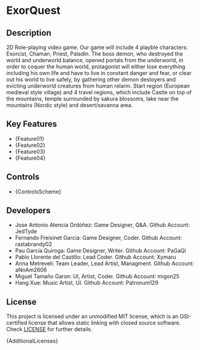 # ExorQuest

## Description

2D Role-playing video game. Our game will include 4 playble characters: Exorcist, Chaman, Priest, Paladin.
The boss demon, who destroyed the world and underworld balance, opened portals from the underworld, 
in order to coquer the human world, protagonist will either lose everything including his own life and have
to live in constant danger and fear, or clear out his world to live safely, by gathering other demon destoyers and
evicting underworld creatures from human relarm. Start region (European medieval style village) and 4 travel 
regions, which include Castle on top of the mountains, temple surrounded by sakura blossoms, lake near the 
mountains (Nordic style) and desert/savanna area. 


## Key Features

 - {Feature01}
 - {Feature02}
 - {Feature03}
 - {Feature04}
 
## Controls

 - {ControlsScheme}

## Developers

 - Jose Antonio Atencia Ordóñez: Game Designer, Q&A.
   Github Account: JedTyde
 - Fernando Freixinet Garcia: Game Designer, Coder.
   Github Account: rastabrandy02
 - Pau García Quiroga: Game Designer, Writer.
   Github Account: PaGaQi
 - Pablo Llorente del Castillo: Lead Coder.
   Github Account: Xymaru
 - Anna Metreveli: Team Leader, Lead Artist, Managment.
   Github Account: aNnAm2606
 - Miguel Tamaño Garon: UI, Artist, Coder.
   Github Account: migon25
 - Hang Xue: Music Artist, UI.
   Github Account: Patronum129


## License

This project is licensed under an unmodified MIT license, which is an OSI-certified license that allows static linking with closed source software. Check [LICENSE](LICENSE) for further details.

{AdditionalLicenses}
